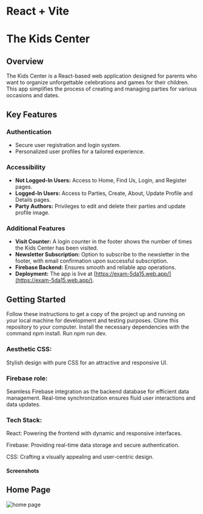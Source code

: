 # React + Vite

# The Kids Center

## Overview
The Kids Center is a React-based web application designed for parents who want to organize unforgettable celebrations and games for their children. This app simplifies the process of creating and managing parties for various occasions and dates.

## Key Features

### Authentication
- Secure user registration and login system.
- Personalized user profiles for a tailored experience.

### Accessibility
- **Not Logged-In Users:** Access to Home, Find Us, Login, and Register pages.
- **Logged-In Users:** Access to Parties, Create, About, Update Profile and Details pages.
- **Party Authors:** Privileges to edit and delete their parties and update profile image.

### Additional Features
- **Visit Counter:** A login counter in the footer shows the number of times the Kids Center has been visited.
- **Newsletter Subscription:** Option to subscribe to the newsletter in the footer, with email confirmation upon successful subscription.
- **Firebase Backend:** Ensures smooth and reliable app operations.
- **Deployment:** The app is live at [https://exam-5da15.web.app/](https://exam-5da15.web.app/).

## Getting Started

Follow these instructions to get a copy of the project up and running on your local machine for development and testing purposes.
Clone this repository to your computer.
Install the necessary dependencies with the command npm install.
Run npm run dev.

### Aesthetic CSS:
Stylish design with pure CSS for an attractive and responsive UI.

### Firebase role:
Seamless Firebase integration as the backend database for efficient data management.
Real-time synchronization ensures fluid user interactions and data updates.

### Tech Stack:
React: Powering the frontend with dynamic and responsive interfaces.

Firebase: Providing real-time data storage and secure authentication.


CSS: Crafting a visually appealing and user-centric design.

#### Screenshots

## Home Page
![home page](https://github.com/KostovPV/project-main/assets/106186518/b203f6e1-05d5-4dd8-9e66-3e92385ada11)



